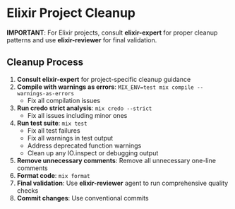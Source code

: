 # Elixir Project Cleanup

**IMPORTANT**: For Elixir projects, consult **elixir-expert** for proper cleanup
patterns and use **elixir-reviewer** for final validation.

## Cleanup Process

1. **Consult elixir-expert** for project-specific cleanup guidance
2. **Compile with warnings as errors**:
   `MIX_ENV=test mix compile --warnings-as-errors`
   - Fix all compilation issues
3. **Run credo strict analysis**: `mix credo --strict`
   - Fix all issues including minor ones
4. **Run test suite**: `mix test`
   - Fix all test failures
   - Fix all warnings in test output
   - Address deprecated function warnings
   - Clean up any IO.inspect or debugging output
5. **Remove unnecessary comments**: Remove all unnecessary one-line comments
6. **Format code**: `mix format`
7. **Final validation**: Use **elixir-reviewer** agent to run comprehensive
   quality checks
8. **Commit changes**: Use conventional commits
